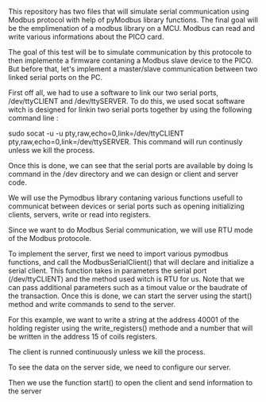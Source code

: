 This repository has two files that will simulate serial communication using Modbus protocol with help of pyModbus library functions. The final goal will be the emplimenation of a modbus library on a MCU. Modbus can read and write various informations about the PICO card.

The goal of this test will be to simulate communication by this protocole to then implemente a firmware contaning a Modbus slave device to the PICO. 
But before that, let's implement a master/slave communication between two linked serial ports on the PC.

First off all, we had to use a software to link our two serial ports, /dev/ttyCLIENT and /dev/ttySERVER.
To do this, we used socat software witch is designed for linkin two serial ports together by using the following command line : 

sudo socat -u -u pty,raw,echo=0,link=/dev/ttyCLIENT pty,raw,echo=0,link=/dev/ttySERVER. This command will run continusly unless we kill the process.

Once this is done, we can see that the serial ports are available by doing ls command in the /dev directory and we can design or client and server code.


We will use the Pymodbus library contaning various functions usefull to communicat between devices or serial ports such as opening initializing clients, servers, write or read into registers.

Since we want to do Modbus Serial communication, we will use RTU mode of the Modbus protocole.

To implement the server, first we need to import various pymodbus functions, and call the ModbusSerialClient() that will declare and initialize a serial client. This function takes in parameters the serial port (/dev/ttyCLIENT) and the method used witch is RTU for us. Note that we can pass additional parameters such as a timout value or the baudrate of the transaction.
Once this is done, we can start the server using the start() method and write commands to send to the server.

For this example, we want to write a string at the address 40001 of the holding register using the write_registers() methode and a number that will be written in the address 15 of coils registers.

The client is runned continuously unless we kill the process.

To see the data on the server side, we need to configure our server.




Then we use the function start() to open the client and send information to the server 





